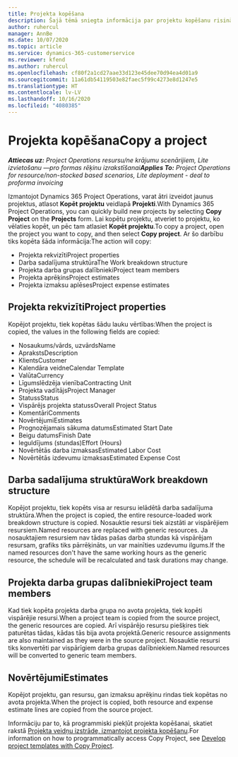 ```yaml
---
title: Projekta kopēšana
description: Šajā tēmā sniegta informācija par projektu kopēšanu risinājumā Dynamics 365 Project Operations.
author: ruhercul
manager: AnnBe
ms.date: 10/07/2020
ms.topic: article
ms.service: dynamics-365-customerservice
ms.reviewer: kfend
ms.author: ruhercul
ms.openlocfilehash: cf80f2a1cd27aae33d123e45dee70d94ea4d01a9
ms.sourcegitcommit: 11a61db54119503e82faec5f99c4273e8d1247e5
ms.translationtype: HT
ms.contentlocale: lv-LV
ms.lasthandoff: 10/16/2020
ms.locfileid: "4080385"
---
```

# <a name="copy-a-project"></a><span data-ttu-id="460c0-103">Projekta kopēšana</span><span class="sxs-lookup"><span data-stu-id="460c0-103">Copy a project</span></span>

<span data-ttu-id="460c0-104">_**Attiecas uz:** Project Operations resursu/ne krājumu scenārijiem, Lite izvietošanu —pro formas rēķinu izrakstīšanai_</span><span class="sxs-lookup"><span data-stu-id="460c0-104">_**Applies To:** Project Operations for resource/non-stocked based scenarios, Lite deployment - deal to proforma invoicing_</span></span>

<span data-ttu-id="460c0-105">Izmantojot Dynamics 365 Project Operations, varat ātri izveidot jaunus projektus, atlasot **Kopēt projektu** veidlapā **Projekti**.</span><span class="sxs-lookup"><span data-stu-id="460c0-105">With Dynamics 365 Project Operations, you can quickly build new projects by selecting **Copy Project** on the **Projects** form.</span></span> <span data-ttu-id="460c0-106">Lai kopētu projektu, atveriet to projektu, ko vēlaties kopēt, un pēc tam atlasiet **Kopēt projektu**.</span><span class="sxs-lookup"><span data-stu-id="460c0-106">To copy a project, open the project you want to copy, and then select **Copy project**.</span></span> <span data-ttu-id="460c0-107">Ar šo darbību tiks kopēta šāda informācija:</span><span class="sxs-lookup"><span data-stu-id="460c0-107">The action will copy:</span></span>

- <span data-ttu-id="460c0-108">Projekta rekvizīti</span><span class="sxs-lookup"><span data-stu-id="460c0-108">Project properties</span></span>
- <span data-ttu-id="460c0-109">Darba sadalījuma struktūra</span><span class="sxs-lookup"><span data-stu-id="460c0-109">The Work breakdown structure</span></span>
- <span data-ttu-id="460c0-110">Projekta darba grupas dalībnieki</span><span class="sxs-lookup"><span data-stu-id="460c0-110">Project team members</span></span>
- <span data-ttu-id="460c0-111">Projekta aprēķins</span><span class="sxs-lookup"><span data-stu-id="460c0-111">Project estimates</span></span>
- <span data-ttu-id="460c0-112">Projekta izmaksu aplēses</span><span class="sxs-lookup"><span data-stu-id="460c0-112">Project expense estimates</span></span>

## <a name="project-properties"></a><span data-ttu-id="460c0-113">Projekta rekvizīti</span><span class="sxs-lookup"><span data-stu-id="460c0-113">Project properties</span></span>

<span data-ttu-id="460c0-114">Kopējot projektu, tiek kopētas šādu lauku vērtības:</span><span class="sxs-lookup"><span data-stu-id="460c0-114">When the project is copied, the values in the following fields are copied:</span></span>

- <span data-ttu-id="460c0-115">Nosaukums/vārds, uzvārds</span><span class="sxs-lookup"><span data-stu-id="460c0-115">Name</span></span>
- <span data-ttu-id="460c0-116">Apraksts</span><span class="sxs-lookup"><span data-stu-id="460c0-116">Description</span></span>
- <span data-ttu-id="460c0-117">Klients</span><span class="sxs-lookup"><span data-stu-id="460c0-117">Customer</span></span>
- <span data-ttu-id="460c0-118">Kalendāra veidne</span><span class="sxs-lookup"><span data-stu-id="460c0-118">Calendar Template</span></span>
- <span data-ttu-id="460c0-119">Valūta</span><span class="sxs-lookup"><span data-stu-id="460c0-119">Currency</span></span>
- <span data-ttu-id="460c0-120">Līgumslēdzēja vienība</span><span class="sxs-lookup"><span data-stu-id="460c0-120">Contracting Unit</span></span>
- <span data-ttu-id="460c0-121">Projekta vadītājs</span><span class="sxs-lookup"><span data-stu-id="460c0-121">Project Manager</span></span>
- <span data-ttu-id="460c0-122">Statuss</span><span class="sxs-lookup"><span data-stu-id="460c0-122">Status</span></span>
- <span data-ttu-id="460c0-123">Vispārējs projekta statuss</span><span class="sxs-lookup"><span data-stu-id="460c0-123">Overall Project Status</span></span>
- <span data-ttu-id="460c0-124">Komentāri</span><span class="sxs-lookup"><span data-stu-id="460c0-124">Comments</span></span>
- <span data-ttu-id="460c0-125">Novērtējumi</span><span class="sxs-lookup"><span data-stu-id="460c0-125">Estimates</span></span>
- <span data-ttu-id="460c0-126">Prognozējamais sākuma datums</span><span class="sxs-lookup"><span data-stu-id="460c0-126">Estimated Start Date</span></span>
- <span data-ttu-id="460c0-127">Beigu datums</span><span class="sxs-lookup"><span data-stu-id="460c0-127">Finish Date</span></span>
- <span data-ttu-id="460c0-128">Ieguldījums (stundas)</span><span class="sxs-lookup"><span data-stu-id="460c0-128">Effort (Hours)</span></span>
- <span data-ttu-id="460c0-129">Novērtētās darba izmaksas</span><span class="sxs-lookup"><span data-stu-id="460c0-129">Estimated Labor Cost</span></span>
- <span data-ttu-id="460c0-130">Novērtētās izdevumu izmaksas</span><span class="sxs-lookup"><span data-stu-id="460c0-130">Estimated Expense Cost</span></span>

## <a name="work-breakdown-structure"></a><span data-ttu-id="460c0-131">Darba sadalījuma struktūra</span><span class="sxs-lookup"><span data-stu-id="460c0-131">Work breakdown structure</span></span>

<span data-ttu-id="460c0-132">Kopējot projektu, tiek kopēts visa ar resursu ielādētā darba sadalījuma struktūra.</span><span class="sxs-lookup"><span data-stu-id="460c0-132">When the project is copied, the entire resource-loaded work breakdown structure is copied.</span></span> <span data-ttu-id="460c0-133">Nosauktie resursi tiek aizstāti ar vispārējiem resursiem.</span><span class="sxs-lookup"><span data-stu-id="460c0-133">Named resources are replaced with generic resources.</span></span> <span data-ttu-id="460c0-134">Ja nosauktajiem resursiem nav tādas pašas darba stundas kā vispārējam resursam, grafiks tiks pārrēķināts, un var mainīties uzdevumu ilgums.</span><span class="sxs-lookup"><span data-stu-id="460c0-134">If the named resources don't have the same working hours as the generic resource, the schedule will be recalculated and task durations may change.</span></span>

## <a name="project-team-members"></a><span data-ttu-id="460c0-135">Projekta darba grupas dalībnieki</span><span class="sxs-lookup"><span data-stu-id="460c0-135">Project team members</span></span>

<span data-ttu-id="460c0-136">Kad tiek kopēta projekta darba grupa no avota projekta, tiek kopēti vispārējie resursi.</span><span class="sxs-lookup"><span data-stu-id="460c0-136">When a project team is copied from the source project, the generic resources are copied.</span></span> <span data-ttu-id="460c0-137">Arī vispārējo resursu piešķires tiek paturētas tādas, kādas tās bija avota projektā.</span><span class="sxs-lookup"><span data-stu-id="460c0-137">Generic resource assignments are also maintained as they were in the source project.</span></span> <span data-ttu-id="460c0-138">Nosauktie resursi tiks konvertēti par vispārīgiem darba grupas dalībniekiem.</span><span class="sxs-lookup"><span data-stu-id="460c0-138">Named resources will be converted to generic team members.</span></span>

## <a name="estimates"></a><span data-ttu-id="460c0-139">Novērtējumi</span><span class="sxs-lookup"><span data-stu-id="460c0-139">Estimates</span></span>

<span data-ttu-id="460c0-140">Kopējot projektu, gan resursu, gan izmaksu aprēķinu rindas tiek kopētas no avota projekta.</span><span class="sxs-lookup"><span data-stu-id="460c0-140">When the project is copied, both resource and expense estimate lines are copied from the source project.</span></span> 

<span data-ttu-id="460c0-141">Informāciju par to, kā programmiski piekļūt projekta kopēšanai, skatiet rakstā [Projekta veidņu izstrāde, izmantojot projekta kopēšanu](dev-copy-project.md).</span><span class="sxs-lookup"><span data-stu-id="460c0-141">For information on how to programmatically access Copy Project, see [Develop project templates with Copy Project](dev-copy-project.md).</span></span>
